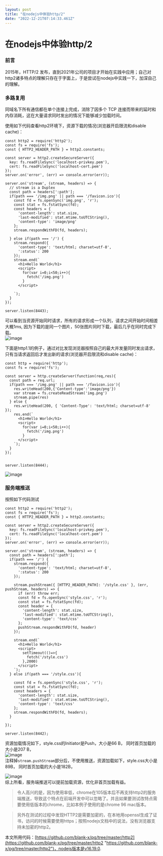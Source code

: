 ```yaml
---
layout: post
title: "在nodejs中体验http/2"
date: "2022-12-21T07:14:33.461Z"
---
```

在nodejs中体验http/2
================

### 前言

2015年，HTTP/2 发布，直到2021年公司的项目才开始在实践中应用；自己对http2诸多特点的理解只存在于字面上，于是尝试在nodejs中实践一下，加深自己的理解。

### 多路复用

同域名下所有通信都在单个连接上完成，消除了因多个 TCP 连接而带来的延时和内存消耗，这在大量请求同时发出的情况下能够减少加载时间。

使用如下代码查看http2环境下，资源下载的情况(浏览器开启限流和disable cache)：

    const http2 = require('http2');
    const fs = require('fs');
    const { HTTP2_HEADER_PATH } = http2.constants;
    
    const server = http2.createSecureServer({
      key: fs.readFileSync('localhost-privkey.pem'),
      cert: fs.readFileSync('localhost-cert.pem')
    });
    server.on('error', (err) => console.error(err));
    
    server.on('stream', (stream, headers) => {
      // stream is a Duplex
      const path = headers[':path'];
      if(path === '/img.png' || path === '/favicon.ico'){
        const fd = fs.openSync('img.png', 'r');
        const stat = fs.fstatSync(fd);
        const headers = {
          'content-length': stat.size,
          'last-modified': stat.mtime.toUTCString(),
          'content-type': 'image/png'
        };
        stream.respondWithFD(fd, headers);
    
      } else if(path === '/') {
        stream.respond({
          'content-type': 'text/html; charset=utf-8',
          ':status': 200
        });
        stream.end(`
          <h1>Hello World</h1>
          <script>
            for(var i=0;i<50;i++){
              fetch('/img.png')
            }
          </script>
       
        `);
      }
    });
    
    server.listen(8443);
    

可以看到当资源开始同时请求，所有的请求形成一个队列，请求之间开始时间相差大概1ms, 因为下载的是同一个图片，50张图片同时下载，最后几乎在同时完成下载。  
![image](https://img2023.cnblogs.com/blog/925025/202212/925025-20221220230116865-874753490.png)

下面是http1.1的例子，通过对比发现浏览器按照自己的最大并发量同时发出请求，只有当请求返回后才发出新的请求(浏览器开启限流和disable cache)：

    
    const http = require('http');
    const fs = require('fs');
    
    const server = http.createServer(function(req,res){
      const path = req.url;
      if(path === '/img.png' || path === '/favicon.ico'){
        res.writeHead(200,{'Content-type':'image/png'})
        var stream = fs.createReadStream('img.png')
        stream.pipe(res)
      } else {
        res.writeHead(200, { 'Content-Type': 'text/html; charset=utf-8' });
        res.end(`
          <h1>Hello World</h1>
          <script>
            for(var i=0;i<50;i++){
              fetch('/img.png')
            }
          </script>
        `);
      }
    });
    
    
    server.listen(8444);
    

![image](https://img2023.cnblogs.com/blog/925025/202212/925025-20221220230311963-1520813154.png)

### 服务端推送

按照如下代码测试

    const http2 = require('http2');
    const fs = require('fs');
    const { HTTP2_HEADER_PATH } = http2.constants;
    
    const server = http2.createSecureServer({
      key: fs.readFileSync('localhost-privkey.pem'),
      cert: fs.readFileSync('localhost-cert.pem')
    });
    server.on('error', (err) => console.error(err));
    
    server.on('stream', (stream, headers) => {
      const path = headers[':path'];
      if(path === '/') {
        stream.respond({
          'content-type': 'text/html; charset=utf-8',
          ':status': 200
        });
    
        stream.pushStream({ [HTTP2_HEADER_PATH]: '/style.css' }, (err, pushStream, headers) => {
          if (err) throw err;
          const fd = fs.openSync('style.css', 'r');
          const stat = fs.fstatSync(fd);
          const header = {
            'content-length': stat.size,
            'last-modified': stat.mtime.toUTCString(),
            'content-type': 'text/css'
          };
          pushStream.respondWithFD(fd, header)
        });
    
        stream.end(`
          <h1>Hello World</h1>
          <script>
            setTimeout(()=>{
              fetch('/style.css')
            },2000)
          </script>
        `);
      } else if(path === '/style.css'){
    
        const fd = fs.openSync('style.css', 'r');
        const stat = fs.fstatSync(fd);
        const headers = {
          'content-length': stat.size,
          'last-modified': stat.mtime.toUTCString(),
          'content-type': 'text/css'
        };
        stream.respondWithFD(fd, headers);
      }
    
    });
    
    server.listen(8442);
    

资源加载情况如下，style.css的Initiator是Push，大小是66 B， 同时首页加载的大小是207 B，  
![image](https://img2023.cnblogs.com/blog/925025/202212/925025-20221220230404726-962089512.png)  
注释掉`stream.pushStream`部分后，不使用推送，资源加载如下，style.css大小是89B， 同时首页加载的大小是182B，

![image](https://img2023.cnblogs.com/blog/925025/202212/925025-20221220230416710-1091427631.png)  
综上所看，服务端推送可以提前加载资源，优化非首页加载有益。

> 令人高兴的是，因为使用率低，chrome在105版本后不再支持http2的服务端推送，导致这个特点在前端开发中可以忽略了。并且如果要测试改特点需要使用低版本的chrome，比如本例子使用的是chrome 96 mac版本。

> 另外在测试的过程中发现HTTP2是需要加密的，在本地用openssl生成了证书，访问的时候需要使用https；按照nodejs文档中的说法，没有浏览器支持未加密的http2。

本文所用代码：[https://github.com/blank-x/pg/tree/master/http2](https://github.com/blank-x/pg/tree/master/http2 "https://github.com/blank-x/pg/tree/master/http2")，nodejs版本是v16.19.0.